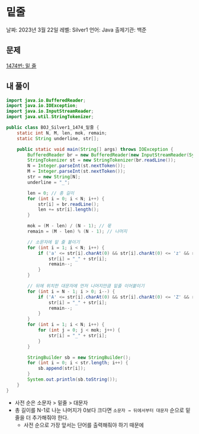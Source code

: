 # 밑줄

날짜: 2023년 3월 22일
레벨: Silver1
언어: Java
출제기관: 백준

## 문제

[1474번: 밑 줄](https://www.acmicpc.net/problem/1474)

## 내 풀이

```java
import java.io.BufferedReader;
import java.io.IOException;
import java.io.InputStreamReader;
import java.util.StringTokenizer;

public class BOJ_Silver1_1474_밑줄 {
	static int N, M, len, mok, remain;
	static String underline, str[];

	public static void main(String[] args) throws IOException {
		BufferedReader br = new BufferedReader(new InputStreamReader(System.in));
		StringTokenizer st = new StringTokenizer(br.readLine());
		N = Integer.parseInt(st.nextToken());
		M = Integer.parseInt(st.nextToken());
		str = new String[N];
		underline = "_";

		len = 0; // 총 길이
		for (int i = 0; i < N; i++) {
			str[i] = br.readLine();
			len += str[i].length();
		}

		mok = (M - len) / (N - 1); // 몫
		remain = (M - len) % (N - 1); // 나머지

		// 소문자에 밑 줄 붙이기
		for (int i = 1; i < N; i++) {
			if ('a' <= str[i].charAt(0) && str[i].charAt(0) <= 'z' && remain > 0) {
				str[i] = "_" + str[i];
				remain--;
			}
		}

		// 뒤에 위치한 대문자에 먼저 나머지만큼 밑줄 이어붙이기
		for (int i = N - 1; i > 0; i--) {
			if ('A' <= str[i].charAt(0) && str[i].charAt(0) <= 'Z' && remain > 0) {
				str[i] = "_" + str[i];
				remain--;
			}
		}
		for (int i = 1; i < N; i++) {
			for (int j = 0; j < mok; j++) {
				str[i] = "_" + str[i];
			}
		}

		StringBuilder sb = new StringBuilder();
		for (int i = 0; i < str.length; i++) {
			sb.append(str[i]);
		}
		System.out.println(sb.toString());
	}
}
```

- 사전 순은 소문자 > 밑줄 > 대문자
- 총 길이를 N-1로 나눈 나머지가 0보다 크다면 `소문자 → 뒤에서부터 대문자` 순으로 밑줄을 더 추가해줘야 한다.
    - 사전 순으로 가장 앞서는 단어를 출력해줘야 하기 때문에